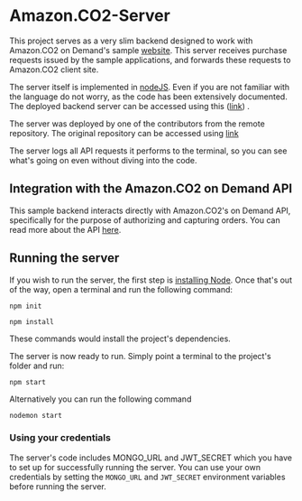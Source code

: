 # Amazon.CO2-Server

This project serves as a very slim backend designed to work with Amazon.CO2 on Demand's sample [website](https://heroic-valkyrie-d7ef27.netlify.app/). This server receives purchase requests issued by the sample applications, and forwards these requests to Amazon.CO2 client site.

The server itself is implemented in [nodeJS](https://nodejs.org/en/about). Even if you are not familiar with the language do not worry, as the code has been extensively documented. The deployed backend server can be accessed using this ([link](https://graceful-foal-hose.cyclic.app)) .

The server was deployed by one of the contributors from the remote repository. The original repository can be accessed using [link](https://github.com/chinmayagarwal03/Amazon.CO2-Server)

The server logs all API requests it performs to the terminal, so you can see what's going on even without diving into the code.

## Integration with the Amazon.CO2 on Demand API
This sample backend interacts directly with Amazon.CO2's on Demand API, specifically for the purpose of authorizing and capturing orders. You can read more about the API [here](https://documenter.getpostman.com/view/21719363/2s9YRCVAPa#7c92258f-98d2-4b20-a60a-1265bc639134).

## Running the server
If you wish to run the server, the first step is [installing Node](https://nodejs.org/en/download).
Once that's out of the way, open a terminal and run the following command:

```
npm init
```
```
npm install
```

These commands would install the project's dependencies. 


The server is now ready to run. Simply point a terminal to the project's folder and run:

```
npm start
```

Alternatively you can run the following command 
```
nodemon start
```

### Using your credentials
The server's code includes MONGO_URL and JWT_SECRET which you have to set up for successfully running the server. You can use your own credentials by setting the `MONGO_URL` and `JWT_SECRET` environment variables before running the server. 
